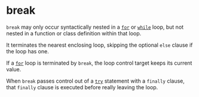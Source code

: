 # break
`break` may only occur syntactically nested in a [`for`](/statements/for.md) or [`while`](/statements/while.md) loop, but not nested in a function or class definition within that loop.

It terminates the nearest enclosing loop, skipping the optional `else` clause if the loop has one.

If a [`for`](/statements/for.md) loop is terminated by `break`, the loop control target keeps its current value.

When `break` passes control out of a [`try`](/statements/try.md) statement with a `finally` clause, that `finally` clause is executed before really leaving the loop.